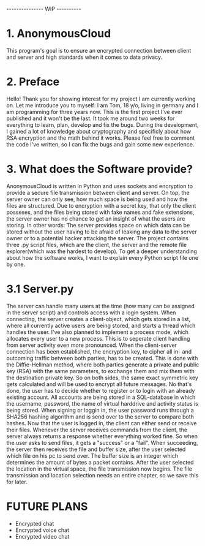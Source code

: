 --------------- WIP ----------
# 1. AnonymousCloud
This program's goal is to ensure an encrypted connection between client and server and high standards when it comes to data privacy.

# 2. Preface
Hello! Thank you for showing interest for my project I am currently working on. Let me introduce you to myself: I am Tom, 18 y/o, living in germany and I am programming for three years now. This is the first project I've ever published and it won't be the last. It took me around two weeks for everything to learn, plan, develop and fix the bugs. During the development, I gained a lot of knowledge about cryptography and specificly about how RSA encryption and the math behind it works. 
Please feel free to comment the code I've written, so I can fix the bugs and gain some new experience.

# 3. What does the Software provide?
AnonymousCloud is written in Python and uses sockets and encryption to provide a secure file transmission between client and server. On top, the server owner can only see, how much space is being used and how the files are structured. Due to encryption with a secret key, that only the client posseses, and the files being stored with fake names and fake extensions, the server owner has no chance to get an insight of what the users are storing. In other words: The server provides space on which data can be stored without the user having to be afraid of leaking any data to the server owner or to a potential hacker attacking the server. 
The project contains three .py script files, which are the client, the server and the remote file explorer(which was the hardest to develop). To get a deeper understanding about how the software works, I want to explain every Python script file one by one.

# 3.1 Server.py
The server can handle many users at the time (how many can be assigned in the server script) and controls access with a login system. When connecting, the server creates a       client-object, which gets stored in a list, where all currently active users are being stored, and starts a thread which handles the user. I've also planned to implement a process mode, which allocates every user to a new process. This is to seperate client handling from server activity even more pronounced. When the client-server connection has been established, the encryption key, to cipher all in- and outcoming traffic between both parties, has to be created. This is done with the Diffie-Hellman method, where both parties generate a private and public key (RSA) with the same parameters, to exchange them and mix them with the destination private key. So on both sides, the same exact symmetric key gets calculated and will be used to encrypt all future messages.
No that's done, the user has to decide whether to register or to login with an already existing account. All accounts are being stored in a SQL-database in which the username, password, the name of virtual harddrive and activity status is being stored. When signing or loggin in, the user password runs through a SHA256 hashing algorithm and is send over to the server to compare both hashes. 
Now that the user is logged in, the client can either send or receive their files. Whenever the server receives commands from the client, the server always returns a response whether everything worked fine. So when the user asks to send files, it gets a "success" or a "fail". When succeeding, the server then receives the file and buffer size, after the user selected which file on his pc to send over. The buffer size is an integer which determines the amount of bytes a packet contains. After the user selected the location in the virtual space, the file transmission now begins. The file transmission and location selection needs an entire chapter, so we save this for later.

# FUTURE PLANS
- Encrypted chat
- Encrypted voice chat
- Encrypted video chat
